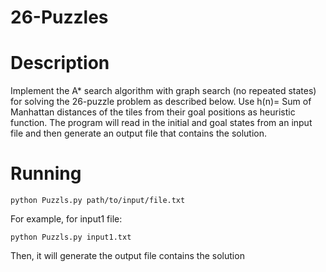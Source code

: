 # 26-Puzzles

# Description
 Implement the A* search algorithm with graph search (no repeated states) for solving the 26-puzzle problem as described below. 
 Use h(n)= Sum of Manhattan distances of the tiles from their goal positions as heuristic function. 
 The program will read in the initial and goal states from an input file and then generate an output file that contains the solution.

# Running
```
python Puzzls.py path/to/input/file.txt
```
For example, for input1 file:
```
python Puzzls.py input1.txt
```
Then, it will generate the output file contains the solution
